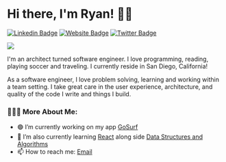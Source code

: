 # Hi there, I'm Ryan! 🤙🏼

[![Linkedin Badge](https://img.shields.io/badge/-LinkedIn-0e76a8?style=flat-square&logo=Linkedin&logoColor=white)](https://www.linkedin.com/in/ryanjneil/)
[![Website Badge](https://img.shields.io/badge/Website-3b5998?style=flat-square&logo=google-chrome&logoColor=white)](https://www.ryanjneil.com/)
[![Twitter Badge](https://img.shields.io/badge/-Twitter-00acee?style=flat-square&logo=Twitter&logoColor=white)](https://twitter.com/home?lang=en)

![](https://visitor-badge.glitch.me/badge?page_id=ryan-neil.ryan-neil)

I'm an architect turned software engineer. I love programming, reading, playing soccer and traveling. I currently reside in San Diego, California!

As a software engineer, I love problem solving, learning and working within a team setting. I take great care in the user experience, architecture, and quality of the code I write and things I build.

### 👨🏼‍💻 More About Me:

- 🟢 I’m currently working on my app [GoSurf](https://github.com/ryan-neil/gosurf)
- 📖 I’m also currently learning [React](https://github.com/facebook/react) along side [Data Structures and Algorithms](https://github.com/RbkGh/Free-Algorithm-Books/blob/master/book/Introduction%20to%20Algorithms%20-%20Third%20Edition.pdf)
- 📫 How to reach me: [Email](mailto:ryanjosephneil@gmail.com)

<!-- <p>
  <img height="180em" src="https://github-readme-stats.vercel.app/api/top-langs/?username=ryan-neil&exclude_repo=KNN-Image-Classification&show_icons=true&hide_border=true&layout=compact&langs_count=8"/>
</p> -->
